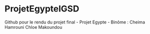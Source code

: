 # ProjetEgypteIGSD
Github pour le rendu du projet final - Projet Egypte - Binôme : Cheima Hamrouni Chloe Makoundou
